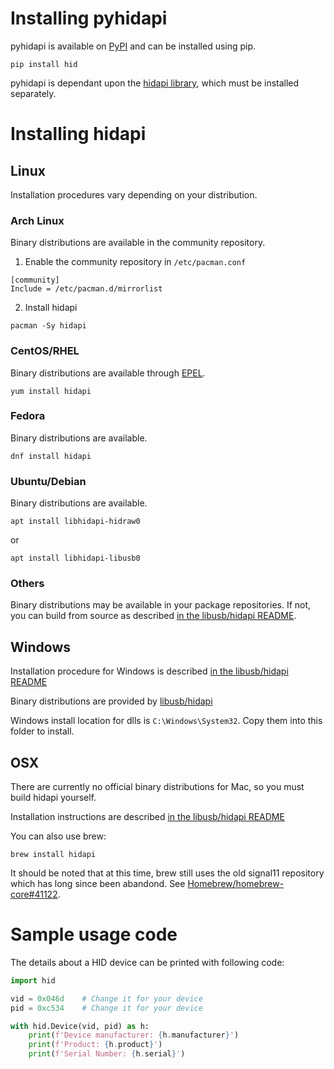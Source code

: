 # Installing pyhidapi
pyhidapi is available on [PyPI](https://pypi.org/project/hid/) and can be installed using pip.
```
pip install hid
```

pyhidapi is dependant upon the [hidapi library](https://github.com/libusb/hidapi), which must be installed separately.

# Installing hidapi

## Linux
Installation procedures vary depending on your distribution.

### Arch Linux
Binary distributions are available in the community repository.

1. Enable the community repository in `/etc/pacman.conf`
```
[community]
Include = /etc/pacman.d/mirrorlist
```
2. Install hidapi
```
pacman -Sy hidapi
```

### CentOS/RHEL
Binary distributions are available through [EPEL](https://fedoraproject.org/wiki/EPEL).
```
yum install hidapi
```

### Fedora
Binary distributions are available.
```
dnf install hidapi
```

### Ubuntu/Debian
Binary distributions are available.

```
apt install libhidapi-hidraw0
```
or
```
apt install libhidapi-libusb0
```

### Others
Binary distributions may be available in your package repositories. If not, you can build from source as described [in the libusb/hidapi README](https://github.com/libusb/hidapi#build-instructions).

## Windows
Installation procedure for Windows is described [in the libusb/hidapi README](https://github.com/libusb/hidapi#building-on-windows)

Binary distributions are provided by [libusb/hidapi](https://github.com/libusb/hidapi/releases)

Windows install location for dlls is `C:\Windows\System32`. Copy them into this folder to install.

## OSX
There are currently no official binary distributions for Mac, so you must build hidapi yourself.

Installation instructions are described [in the libusb/hidapi README](https://github.com/libusb/hidapi#mac)

You can also use brew:
```
brew install hidapi
```
It should be noted that at this time, brew still uses the old signal11 repository which has long since been abandond.
See [Homebrew/homebrew-core#41122](https://github.com/Homebrew/homebrew-core/pull/41122).

# Sample usage code

The details about a HID device can be printed with following code:

```python
import hid

vid = 0x046d	# Change it for your device
pid = 0xc534	# Change it for your device

with hid.Device(vid, pid) as h:
	print(f'Device manufacturer: {h.manufacturer}')
	print(f'Product: {h.product}')
	print(f'Serial Number: {h.serial}')
```

